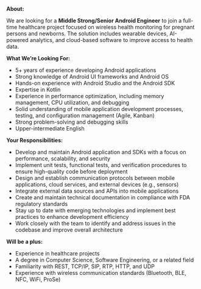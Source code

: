 **About:**

We are looking for a **Middle Strong/Senior Android Engineer** to join a full-
time healthcare project focused on wireless health monitoring for pregnant
persons and newborns. The solution includes wearable devices, AI-powered
analytics, and cloud-based software to improve access to health data.

**What We’re Looking For:**

  * 5+ years of experience developing Android applications
  * Strong knowledge of Android UI frameworks and Android OS
  * Hands-on experience with Android Studio and the Android SDK
  * Expertise in Kotlin
  * Experience in performance optimization, including memory management, CPU utilization, and debugging
  * Solid understanding of mobile application development processes, testing, and configuration management (Agile, Kanban)
  * Strong problem-solving and debugging skills
  * Upper-intermediate English

**Your Responsibilities:**

  * Develop and maintain Android application and SDKs with a focus on performance, scalability, and security
  * Implement unit tests, functional tests, and verification procedures to ensure high-quality code before deployment
  * Design and establish communication protocols between mobile applications, cloud services, and external devices (e.g., sensors)
  * Integrate external data sources and APIs into mobile applications
  * Create and maintain technical documentation in compliance with FDA regulatory standards
  * Stay up to date with emerging technologies and implement best practices to enhance development efficiency
  * Work closely with the team to identify and address issues in the codebase and improve overall architecture

**Will be a plus:**

  * Experience in healthcare projects
  * A degree in Computer Science, Software Engineering, or a related field
  * Familiarity with REST, TCP/IP, SIP, RTP, HTTP, and UDP
  * Experience with wireless communication standards (Bluetooth, BLE, NFC, WiFi, ProSe)